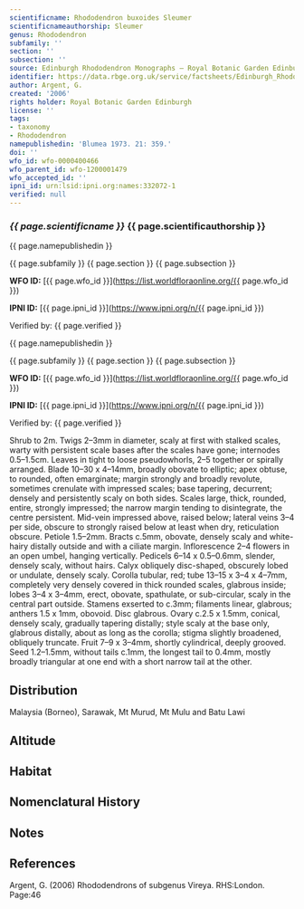 ```yaml
---
scientificname: Rhododendron buxoides Sleumer
scientificnameauthorship: Sleumer
genus: Rhododendron
subfamily: ''
section: ''
subsection: ''
source: Edinburgh Rhododendron Monographs – Royal Botanic Garden Edinburgh
identifier: https://data.rbge.org.uk/service/factsheets/Edinburgh_Rhododendron_Monographs.xhtml
author: Argent, G.
created: '2006'
rights holder: Royal Botanic Garden Edinburgh
license: ''
tags:
- taxonomy
- Rhododendron
namepublishedin: 'Blumea 1973. 21: 359.'
doi: ''
wfo_id: wfo-0000400466
wfo_parent_id: wfo-1200001479
wfo_accepted_id: ''
ipni_id: urn:lsid:ipni.org:names:332072-1
verified: null
---
```

### _{{ page.scientificname }}_ {{ page.scientificauthorship }}
 {{ page.namepublishedin }}

{{ page.subfamily }} {{ page.section }} {{ page.subsection }}

**WFO ID:** [{{ page.wfo_id }}](https://list.worldfloraonline.org/{{ page.wfo_id }})

**IPNI ID:** [{{ page.ipni_id }}](https://www.ipni.org/n/{{ page.ipni_id }})

Verified by: {{ page.verified }}

 {{ page.namepublishedin }}

{{ page.subfamily }} {{ page.section }} {{ page.subsection }}

**WFO ID:** [{{ page.wfo_id }}](https://list.worldfloraonline.org/{{ page.wfo_id }})

**IPNI ID:** [{{ page.ipni_id }}](https://www.ipni.org/n/{{ page.ipni_id }})

Verified by: {{ page.verified }}



Shrub to 2m. Twigs 2–3mm in diameter, scaly at first with stalked scales, warty with persistent scale bases after the scales have gone; internodes 0.5–1.5cm. Leaves in tight to loose pseudowhorls, 2–5 together or spirally arranged. Blade 10–30 x 4–14mm, broadly obovate to elliptic; apex obtuse, to rounded, often emarginate; margin strongly and broadly revolute, sometimes crenulate with impressed scales; base tapering, decurrent; densely and persistently scaly on both sides. Scales large, thick, rounded, entire, strongly impressed; the narrow margin tending to disintegrate, the centre persistent. Mid-vein impressed above, raised below; lateral veins 3–4 per side, obscure to strongly raised below at least when dry, reticulation obscure. Petiole 1.5–2mm. Bracts c.5mm, obovate, densely scaly and white-hairy distally outside and with a ciliate margin. Inflorescence 2–4 flowers in an open umbel, hanging vertically. Pedicels 6–14 x 0.5–0.6mm, slender, densely scaly, without hairs. Calyx obliquely disc-shaped, obscurely lobed or undulate, densely scaly. Corolla tubular, red; tube 13–15 x 3–4 x 4–7mm, completely very densely covered in thick rounded scales, glabrous inside; lobes 3–4 x 3–4mm, erect, obovate, spathulate, or sub-circular, scaly in the central part outside. Stamens exserted to c.3mm; filaments linear, glabrous; anthers 1.5 x 1mm, obovoid. Disc glabrous. Ovary c.2.5 x 1.5mm, conical, densely scaly, gradually tapering distally; style scaly at the base only, glabrous distally, about as long as the corolla; stigma slightly broadened, obliquely truncate. Fruit 7–9 x 3–4mm, shortly cylindrical, deeply grooved. Seed 1.2–1.5mm, without tails c.1mm, the longest tail to 0.4mm, mostly broadly triangular at one end with a short narrow tail at the other.

## Distribution
Malaysia (Borneo), Sarawak, Mt Murud, Mt Mulu and Batu Lawi

## Altitude


## Habitat


## Nomenclatural History

                       
## Notes


## References

Argent, G. (2006) Rhododendrons of subgenus Vireya. RHS:London. Page:46
